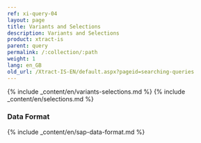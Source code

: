 ```yaml
---
ref: xi-query-04
layout: page
title: Variants and Selections
description: Variants and Selections
product: xtract-is
parent: query
permalink: /:collection/:path
weight: 1
lang: en_GB
old_url: /Xtract-IS-EN/default.aspx?pageid=searching-queries
---
```


{% include _content/en/variants-selections.md %} 
{% include _content/en/selections.md %}

### Data Format

{% include _content/en/sap-data-format.md  %}
